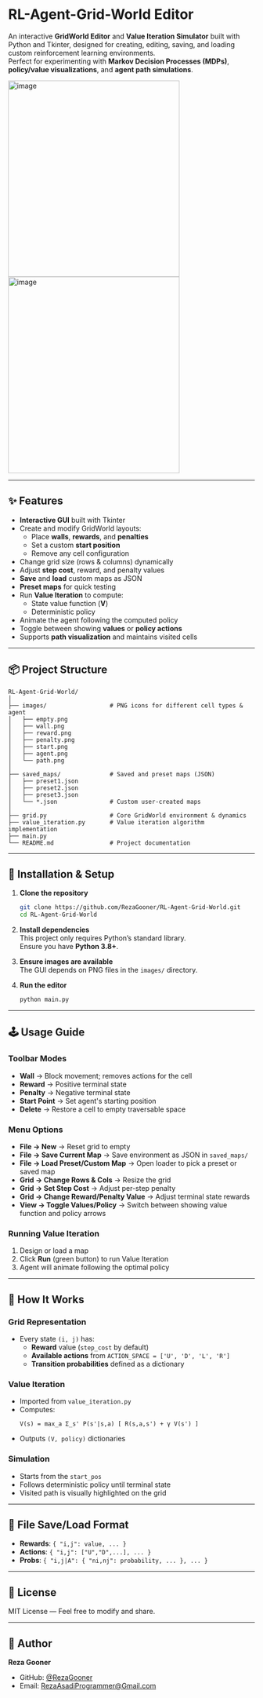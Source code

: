 # RL-Agent-Grid-World Editor

An interactive **GridWorld Editor** and **Value Iteration Simulator** built with Python and Tkinter, designed for creating, editing, saving, and loading custom reinforcement learning environments.  
Perfect for experimenting with **Markov Decision Processes (MDPs)**, **policy/value visualizations**, and **agent path simulations**.


<img width="350" height="400" alt="image" src="https://github.com/user-attachments/assets/e2033780-7658-482b-8c90-6fb023700cad" />

<img width="350" height="400" alt="image" src="https://github.com/user-attachments/assets/2be6682b-2cd8-43af-8598-b886495286a4" />

---

## ✨ Features

- **Interactive GUI** built with Tkinter
- Create and modify GridWorld layouts:
  - Place **walls**, **rewards**, and **penalties**
  - Set a custom **start position**
  - Remove any cell configuration
- Change grid size (rows & columns) dynamically
- Adjust **step cost**, reward, and penalty values
- **Save** and **load** custom maps as JSON
- **Preset maps** for quick testing
- Run **Value Iteration** to compute:
  - State value function (**V**)
  - Deterministic policy
- Animate the agent following the computed policy
- Toggle between showing **values** or **policy actions**
- Supports **path visualization** and maintains visited cells

---

## 📦 Project Structure

```
RL-Agent-Grid-World/
│
├── images/                  # PNG icons for different cell types & agent
│   ├── empty.png
│   ├── wall.png
│   ├── reward.png
│   ├── penalty.png
│   ├── start.png
│   ├── agent.png
│   └── path.png
│
├── saved_maps/              # Saved and preset maps (JSON)
│   ├── preset1.json
│   ├── preset2.json
│   ├── preset3.json
│   └── *.json               # Custom user-created maps
│
├── grid.py                  # Core GridWorld environment & dynamics
├── value_iteration.py       # Value iteration algorithm implementation
├── main.py               
└── README.md                # Project documentation
```

---

## 🚀 Installation & Setup

1. **Clone the repository**
   ```bash
   git clone https://github.com/RezaGooner/RL-Agent-Grid-World.git
   cd RL-Agent-Grid-World
   ```

2. **Install dependencies**  
   This project only requires Python’s standard library.  
   Ensure you have **Python 3.8+**.

3. **Ensure images are available**  
   The GUI depends on PNG files in the `images/` directory.

4. **Run the editor**
   ```bash
   python main.py
   ```

---

## 🕹️ Usage Guide

### Toolbar Modes
- **Wall** → Block movement; removes actions for the cell
- **Reward** → Positive terminal state
- **Penalty** → Negative terminal state
- **Start Point** → Set agent's starting position
- **Delete** → Restore a cell to empty traversable space

### Menu Options
- **File → New** → Reset grid to empty
- **File → Save Current Map** → Save environment as JSON in `saved_maps/`
- **File → Load Preset/Custom Map** → Open loader to pick a preset or saved map
- **Grid → Change Rows & Cols** → Resize the grid
- **Grid → Set Step Cost** → Adjust per-step penalty
- **Grid → Change Reward/Penalty Value** → Adjust terminal state rewards
- **View → Toggle Values/Policy** → Switch between showing value function and policy arrows

### Running Value Iteration
1. Design or load a map
2. Click **Run** (green button) to run Value Iteration
3. Agent will animate following the optimal policy

---

## 📖 How It Works

### Grid Representation
- Every state `(i, j)` has:
  - **Reward** value (`step_cost` by default)
  - **Available actions** from `ACTION_SPACE = ['U', 'D', 'L', 'R']`
  - **Transition probabilities** defined as a dictionary

### Value Iteration
- Imported from `value_iteration.py`
- Computes:
  ```
  V(s) = max_a Σ_s' P(s'|s,a) [ R(s,a,s') + γ V(s') ]
  ```
- Outputs `(V, policy)` dictionaries

### Simulation
- Starts from the `start_pos`
- Follows deterministic policy until terminal state
- Visited path is visually highlighted on the grid

---

## 💾 File Save/Load Format

- **Rewards**: `{ "i,j": value, ... }`
- **Actions**: `{ "i,j": ["U","D",...], ... }`
- **Probs**: `{ "i,j|A": { "ni,nj": probability, ... }, ... }`

---


## 📜 License

MIT License — Feel free to modify and share.

---

## 👤 Author

**Reza Gooner**  
- GitHub: [@RezaGooner](https://github.com/RezaGooner)  
- Email: RezaAsadiProgrammer@Gmail.com
